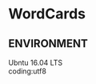 <h1>WordCards</h1>
<h2>ENVIRONMENT</h2>
	<p>
		<a>Ubntu 16.04 LTS</a><br>
		<a>coding:utf8</a>
	</p>
